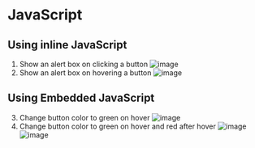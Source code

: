 # JavaScript

## Using inline JavaScript
1. Show an alert box on clicking a button
![image](https://github.com/user-attachments/assets/25739eb4-cef4-4ad9-9f6e-f84b8d18edf6)
2. Show an alert box on hovering a button
![image](https://github.com/user-attachments/assets/8301e10d-c0f1-4597-8432-0f19c2bbb541)

## Using Embedded JavaScript
3. Change button color to green on hover
![image](https://github.com/user-attachments/assets/8fcae8a1-3698-4bd3-b03f-e9c37fd1b358)
4. Change button color to green on hover and red after hover
![image](https://github.com/user-attachments/assets/0c7bad1c-1ddd-4afc-bd38-2587379736f0)
![image](https://github.com/user-attachments/assets/de2f64cc-4c7f-4996-8ac6-d02b15fed852)